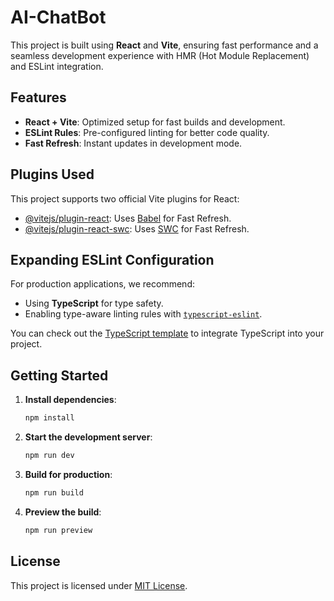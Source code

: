 # AI-ChatBot  

This project is built using **React** and **Vite**, ensuring fast performance and a seamless development experience with HMR (Hot Module Replacement) and ESLint integration.  

## Features  

- **React + Vite**: Optimized setup for fast builds and development.  
- **ESLint Rules**: Pre-configured linting for better code quality.  
- **Fast Refresh**: Instant updates in development mode.  

## Plugins Used  

This project supports two official Vite plugins for React:  

- [@vitejs/plugin-react](https://github.com/vitejs/vite-plugin-react/blob/main/packages/plugin-react/README.md): Uses [Babel](https://babeljs.io/) for Fast Refresh.  
- [@vitejs/plugin-react-swc](https://github.com/vitejs/vite-plugin-react-swc): Uses [SWC](https://swc.rs/) for Fast Refresh.  

## Expanding ESLint Configuration  

For production applications, we recommend:  

- Using **TypeScript** for type safety.  
- Enabling type-aware linting rules with [`typescript-eslint`](https://typescript-eslint.io).  

You can check out the [TypeScript template](https://github.com/vitejs/vite/tree/main/packages/create-vite/template-react-ts) to integrate TypeScript into your project.  

## Getting Started  

1. **Install dependencies**:  
   ```sh
   npm install
   ```  
2. **Start the development server**:  
   ```sh
   npm run dev
   ```  
3. **Build for production**:  
   ```sh
   npm run build
   ```  
4. **Preview the build**:  
   ```sh
   npm run preview
   ```  

## License  

This project is licensed under [MIT License](LICENSE).  


